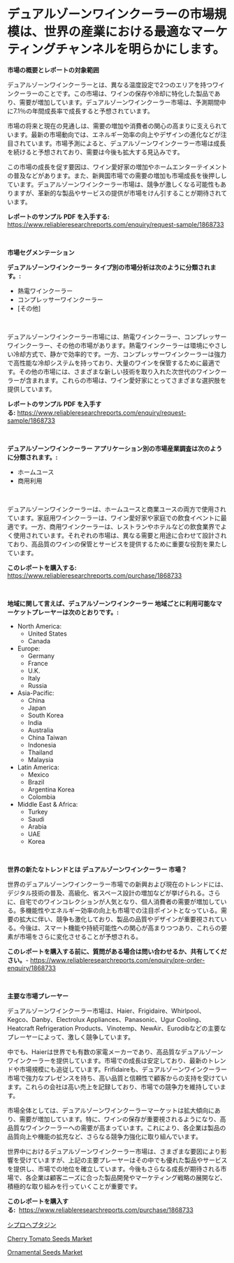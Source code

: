 <p><h1>デュアルゾーンワインクーラーの市場規模は、世界の産業における最適なマーケティングチャンネルを明らかにします。</h1></p><p><strong>市場の概要とレポートの対象範囲</strong></p>
<p><p>デュアルゾーンワインクーラーとは、異なる温度設定で2つのエリアを持つワインクーラーのことです。この市場は、ワインの保存や冷却に特化した製品であり、需要が増加しています。デュアルゾーンワインクーラー市場は、予測期間中に7.1％の年間成長率で成長すると予想されています。</p><p>市場の将来と現在の見通しは、需要の増加や消費者の関心の高まりに支えられています。最新の市場動向では、エネルギー効率の向上やデザインの進化などが注目されています。市場予測によると、デュアルゾーンワインクーラー市場は成長を続けると予想されており、需要は今後も拡大する見込みです。</p><p>この市場の成長を促す要因は、ワイン愛好家の増加やホームエンターテイメントの普及などがあります。また、新興国市場での需要の増加も市場成長を後押ししています。デュアルゾーンワインクーラー市場は、競争が激しくなる可能性もありますが、革新的な製品やサービスの提供が市場をけん引することが期待されています。</p></p>
<p><strong>レポートのサンプル PDF を入手する:</strong> <a href="https://www.reliableresearchreports.com/enquiry/request-sample/1868733">https://www.reliableresearchreports.com/enquiry/request-sample/1868733</a></p>
<p>&nbsp;</p>
<p><strong>市場セグメンテーション</strong></p>
<p><strong>デュアルゾーンワインクーラー タイプ別の市場分析は次のように分類されます。:</strong></p>
<p><ul><li>熱電ワインクーラー</li><li>コンプレッサーワインクーラー</li><li>[その他]</li></ul></p>
<p>&nbsp;</p>
<p><p>デュアルゾーンワインクーラー市場には、熱電ワインクーラー、コンプレッサーワインクーラー、その他の市場があります。熱電ワインクーラーは環境にやさしい冷却方式で、静かで効率的です。一方、コンプレッサーワインクーラーは強力で高性能な冷却システムを持っており、大量のワインを保管するために最適です。その他の市場には、さまざまな新しい技術を取り入れた次世代のワインクーラーが含まれます。これらの市場は、ワイン愛好家にとってさまざまな選択肢を提供しています。</p></p>
<p><strong>レポートのサンプル PDF を入手する:</strong>&nbsp;<a href="https://www.reliableresearchreports.com/enquiry/request-sample/1868733">https://www.reliableresearchreports.com/enquiry/request-sample/1868733</a></p>
<p>&nbsp;</p>
<p><strong> デュアルゾーンワインクーラー アプリケーション別の市場産業調査は次のように分類されます。:</strong></p>
<p><ul><li>ホームユース</li><li>商用利用</li></ul></p>
<p>&nbsp;</p>
<p><p>デュアルゾーンワインクーラーは、ホームユースと商業ユースの両方で使用されています。家庭用ワインクーラーは、ワイン愛好家や家庭での飲食イベントに最適です。一方、商用ワインクーラーは、レストランやホテルなどの飲食業界でよく使用されています。それぞれの市場は、異なる需要と用途に合わせて設計されており、高品質のワインの保管とサービスを提供するために重要な役割を果たしています。</p></p>
<p><strong>このレポートを購入する:</strong>&nbsp; <a href="https://www.reliableresearchreports.com/purchase/1868733">https://www.reliableresearchreports.com/purchase/1868733</a></p>
<p>&nbsp;</p>
<p><strong>地域に関して言えば、デュアルゾーンワインクーラー 地域ごとに利用可能なマーケットプレーヤーは次のとおりです。:</strong></p>
<p><ul>
    <li>
        North America:
        <ul>
            <li>United States</li>
            <li>Canada</li>
        </ul>
    </li>
    <li>
        Europe:
        <ul>
            <li>Germany</li>
            <li>France</li>
            <li>U.K.</li>
            <li>Italy</li>
            <li>Russia</li>
        </ul>
    </li>
    <li>
        Asia-Pacific:
        <ul>
            <li>China</li>
            <li>Japan</li>
            <li>South Korea</li>
            <li>India</li>
            <li>Australia</li>
            <li>China Taiwan</li>
            <li>Indonesia</li>
            <li>Thailand</li>
            <li>Malaysia</li>
        </ul>
    </li>
    <li>
        Latin America:
        <ul>
            <li>Mexico</li>
            <li>Brazil</li>
            <li>Argentina Korea</li>
            <li>Colombia</li>
        </ul>
    </li>
    <li>
        Middle East & Africa:
        <ul>
            <li>Turkey</li>
            <li>Saudi</li>
            <li>Arabia</li>
            <li>UAE</li>
            <li>Korea</li>
        </ul>
    </li>
    </ul></p>
<p>&nbsp;</p>
<p><strong>世界の新たなトレンドとは デュアルゾーンワインクーラー 市場？</strong></p>
<p><p>世界のデュアルゾーンワインクーラー市場での新興および現在のトレンドには、デジタル技術の普及、高級化、省スペース設計の増加などが挙げられる。さらに、自宅でのワインコレクションが人気となり、個人消費者の需要が増加している。多機能性やエネルギー効率の向上も市場での注目ポイントとなっている。需要の拡大に伴い、競争も激化しており、製品の品質やデザインが重要視されている。今後は、スマート機能や持続可能性への関心が高まりつつあり、これらの要素が市場をさらに変化させることが予想される。</p></p>
<p><strong>このレポートを購入する前に、質問がある場合は問い合わせるか、共有してください。</strong>- <a href="https://www.reliableresearchreports.com/enquiry/pre-order-enquiry/1868733">https://www.reliableresearchreports.com/enquiry/pre-order-enquiry/1868733</a></p>
<p>&nbsp;</p>
<p><strong>主要な市場プレーヤー</strong></p>
<p><p>デュアルゾーンワインクーラー市場は、Haier、Frigidaire、Whirlpool、Kegco、Danby、Electrolux Appliances、Panasonic、Ugur Cooling、Heatcraft Refrigeration Products、Vinotemp、NewAir、Eurodibなどの主要なプレーヤーによって、激しく競争しています。</p><p>中でも、Haierは世界でも有数の家電メーカーであり、高品質なデュアルゾーンワインクーラーを提供しています。市場での成長は安定しており、最新のトレンドや市場規模にも追従しています。Frifidaireも、デュアルゾーンワインクーラー市場で強力なプレゼンスを持ち、高い品質と信頼性で顧客からの支持を受けています。これらの会社は高い売上を記録しており、市場での競争力を維持しています。</p><p>市場全体としては、デュアルゾーンワインクーラーマーケットは拡大傾向にあり、需要が増加しています。特に、ワインの保存が重要視されるようになり、高品質なワインクーラーへの需要が高まっています。これにより、各企業は製品の品質向上や機能の拡充など、さらなる競争力強化に取り組んでいます。</p><p>世界中におけるデュアルゾーンワインクーラー市場は、さまざまな要因により影響を受けていますが、上記の主要プレーヤーはその中でも優れた製品やサービスを提供し、市場での地位を確立しています。今後もさらなる成長が期待される市場で、各企業は顧客ニーズに合った製品開発やマーケティング戦略の展開など、積極的な取り組みを行っていくことが重要です。</p></p>
<p><strong>このレポートを購入する:</strong>&nbsp;&nbsp;<a href="https://www.reliableresearchreports.com/purchase/1868733">https://www.reliableresearchreports.com/purchase/1868733</a></p>
<p><p><a href="https://medium.com/@shawnsmihv6/%E3%82%B7%E3%83%97%E3%83%AD%E3%83%98%E3%83%97%E3%82%BF%E3%82%B8%E3%83%B3%E5%B8%82%E5%A0%B4-%E5%B8%82%E5%A0%B4%E3%81%AEcagr-%E5%B8%82%E5%A0%B4%E5%8B%95%E5%90%91-%E6%88%90%E9%95%B7%E6%88%A6%E7%95%A5%E3%81%AB%E3%81%A4%E3%81%84%E3%81%A6%E3%81%AE%E6%B4%9E%E5%AF%9F-386be3cde33e">シプロヘプタジン</a></p><p><a href="https://florentine-yuzu-f42.notion.site/Cherry-Tomato-Seeds-Market-Insights-Market-Players-and-Forecast-Till-2031-0938efb3bb8f4df9985cede31f285623">Cherry Tomato Seeds Market</a></p><p><a href="https://fuschia-pecorino-a6d.notion.site/Ornamental-Seeds-Market-Research-Report-Reveals-The-Latest-Trends-And-Opportunities-of-this-Market-f-e2cad10180794d68b8440cde0e1e34f5">Ornamental Seeds Market</a></p></p>